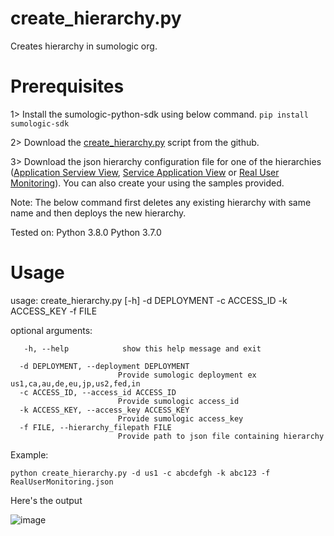 # create_hierarchy.py

Creates hierarchy in sumologic org.

# Prerequisites

1> Install the sumologic-python-sdk using below command.
   `pip install sumologic-sdk`
   
2> Download the [create_hierarchy.py](create_hierarchy.py) script from the github.

3> Download the json hierarchy configuration file for one of the hierarchies ([Application Serview View](ApplicationServiceView.json), [Service Application View](ServiceApplicationView.json) or [Real User Monitoring](RealUserMonitoring.json)). You can also create your using the samples provided.

Note: The below command first deletes any existing hierarchy with same name and then deploys the new hierarchy.

Tested on:
Python 3.8.0
Python 3.7.0


# Usage

usage: create_hierarchy.py [-h] -d DEPLOYMENT -c ACCESS_ID -k ACCESS_KEY -f FILE

optional arguments:
```
   -h, --help            show this help message and exit

  -d DEPLOYMENT, --deployment DEPLOYMENT
                        Provide sumologic deployment ex us1,ca,au,de,eu,jp,us2,fed,in
  -c ACCESS_ID, --access_id ACCESS_ID
                        Provide sumologic access_id
  -k ACCESS_KEY, --access_key ACCESS_KEY
                        Provide sumologic access_key
  -f FILE, --hierarchy_filepath FILE
                        Provide path to json file containing hierarchy
```

Example:

`python create_hierarchy.py -d us1 -c abcdefgh -k abc123 -f RealUserMonitoring.json`

Here's the output

![image](https://user-images.githubusercontent.com/3620468/128547303-7830878f-e630-4426-8739-b3b16e06144d.png)



